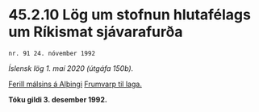# 45.2.10 Lög um stofnun hlutafélags um Ríkismat sjávarafurða

`nr. 91 24. nóvember 1992`

_Íslensk lög 1. maí 2020 (útgáfa 150b)._

[Ferill málsins á Alþingi](https://www.althingi.is/thingstorf/thingmalalistar-eftir-thingum/ferill/?ltg=116&mnr=43)
[Frumvarp til laga.](https://www.althingi.is/altext/116/s/0044.html)

**Tóku gildi 3. desember 1992.**

